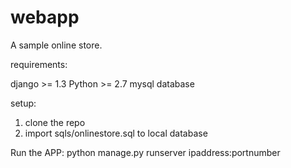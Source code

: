 webapp
======

A sample online store.

requirements:

django >= 1.3
Python >= 2.7
mysql database

setup:

1. clone the repo
2. import sqls/onlinestore.sql to local database

Run the APP:
python manage.py runserver ipaddress:portnumber

